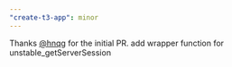 ```yaml
---
"create-t3-app": minor
---
```


Thanks [@hnqg](https://github.com/hnqg) for the initial PR. add wrapper function for unstable_getServerSession
